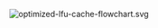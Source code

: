 
![optimized-lfu-cache-flowchart.svg](https://obsidian-1311563466.cos.ap-guangzhou.myqcloud.com/obsidian/optimized-lfu-cache-flowchart.svg)
